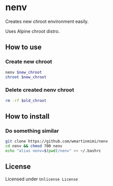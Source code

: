# nenv

Creates new chroot environment easily.

Uses Alpine chroot distro.

## How to use

### Create new chroot

```sh
nenv $new_chroot
chroot $new_chroot
```

### Delete created nenv chroot

```sh
rm -rf $old_chroot
```

## How to install

### Do something similar

```sh
git clone https://github.com/wmartinmimi/nenv
cd nenv && chmod 700 nenv
echo "alias nenv=$(pwd)/nenv" >> ~/.bashrc
```

## License

Licensed under ```Unlicense License```
